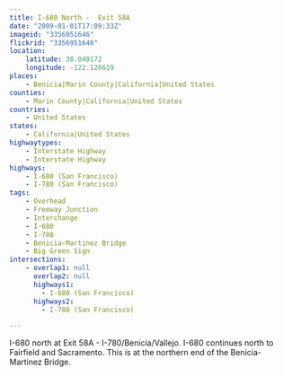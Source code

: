 ```yaml
---
title: I-680 North -  Exit 58A
date: "2009-01-01T17:09:33Z"
imageid: "3356951646"
flickrid: "3356951646"
location:
    latitude: 38.049172
    longitude: -122.126619
places:
    - Benicia|Marin County|California|United States
counties:
    - Marin County|California|United States
countries:
    - United States
states:
    - California|United States
highwaytypes:
    - Interstate Highway
    - Interstate Highway
highways:
    - I-680 (San Francisco)
    - I-780 (San Francisco)
tags:
    - Overhead
    - Freeway Junction
    - Interchange
    - I-680
    - I-780
    - Benicia-Martinez Bridge
    - Big Green Sign
intersections:
    - overlap1: null
      overlap2: null
      highways1:
        - I-680 (San Francisco)
      highways2:
        - I-780 (San Francisco)

---
```

I-680 north at Exit 58A - I-780/Benicia/Vallejo. I-680 continues north to Fairfield and Sacramento. This is at the northern end of the Benicia-Martinez Bridge.